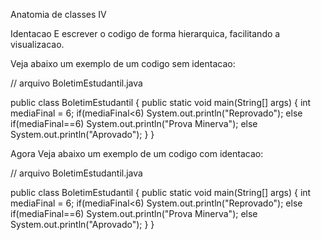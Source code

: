 
Anatomia de classes IV

Identacao
E escrever o codigo de forma hierarquica, facilitando a visualizacao.

Veja abaixo um exemplo de um codigo sem identacao:

// arquivo BoletimEstudantil.java

public class BoletimEstudantil {
public static void main(String[] args) {
int mediaFinal = 6;
if(mediaFinal<6)
System.out.println("Reprovado");
else if(mediaFinal==6)
System.out.println("Prova Minerva");
else
System.out.println("Aprovado");
}
}

Agora Veja abaixo um exemplo de um codigo com identacao:

// arquivo BoletimEstudantil.java

public class BoletimEstudantil {
    public static void main(String[] args) {
        int mediaFinal = 6;
        if(mediaFinal<6)
            System.out.println("Reprovado");
        else if(mediaFinal==6)
            System.out.println("Prova Minerva");
        else
            System.out.println("Aprovado");
    }
}
